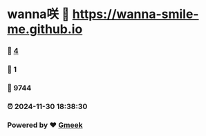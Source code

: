 # wanna咲 :link: https://wanna-smile-me.github.io 
### :page_facing_up: [4](https://wanna-smile-me.github.io/tag.html) 
### :speech_balloon: 1 
### :hibiscus: 9744 
### :alarm_clock: 2024-11-30 18:38:30 
### Powered by :heart: [Gmeek](https://github.com/Meekdai/Gmeek)
